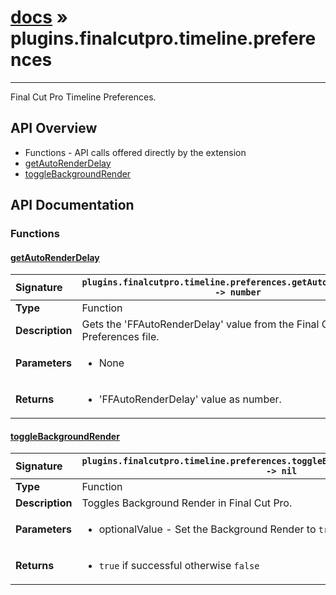 # [docs](index.md) » plugins.finalcutpro.timeline.preferences
---

Final Cut Pro Timeline Preferences.

## API Overview
* Functions - API calls offered directly by the extension
 * [getAutoRenderDelay](#getautorenderdelay)
 * [toggleBackgroundRender](#togglebackgroundrender)

## API Documentation

### Functions

#### [getAutoRenderDelay](#getautorenderdelay)
| <span style="float: left;">**Signature**</span> | <span style="float: left;">`plugins.finalcutpro.timeline.preferences.getAutoRenderDelay() -> number` </span>                                                          |
| -----------------------------------------------------|---------------------------------------------------------------------------------------------------------|
| **Type**                                             | Function                                                                                         |
| **Description**                                      | Gets the 'FFAutoRenderDelay' value from the Final Cut Pro Preferences file.                                                                                         |
| **Parameters**                                       | <ul><li>None</li></ul> |
| **Returns**                                          | <ul><li>'FFAutoRenderDelay' value as number.</li></ul>          |

#### [toggleBackgroundRender](#togglebackgroundrender)
| <span style="float: left;">**Signature**</span> | <span style="float: left;">`plugins.finalcutpro.timeline.preferences.toggleBackgroundRender(optionalValue) -> nil` </span>                                                          |
| -----------------------------------------------------|---------------------------------------------------------------------------------------------------------|
| **Type**                                             | Function                                                                                         |
| **Description**                                      | Toggles Background Render in Final Cut Pro.                                                                                         |
| **Parameters**                                       | <ul><li>optionalValue - Set the Background Render to `true` or `false`</li></ul> |
| **Returns**                                          | <ul><li>`true` if successful otherwise `false`</li></ul>          |

